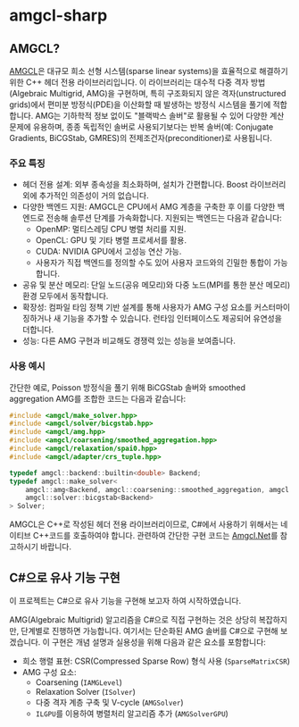 # amgcl-sharp

## AMGCL?

[AMGCL](https://github.com/ddemidov/amgcl)은 대규모 희소 선형 시스템(sparse linear systems)을 효율적으로 해결하기 위한 C++ 헤더 전용 라이브러리입니다. 이 라이브러리는 대수적 다중 격자 방법(Algebraic Multigrid, AMG)을 구현하며, 특히 구조화되지 않은 격자(unstructured grids)에서 편미분 방정식(PDE)을 이산화할 때 발생하는 방정식 시스템을 풀기에 적합합니다. AMG는 기하학적 정보 없이도 "블랙박스 솔버"로 활용될 수 있어 다양한 계산 문제에 유용하며, 종종 독립적인 솔버로 사용되기보다는 반복 솔버(예: Conjugate Gradients, BiCGStab, GMRES)의 전제조건자(preconditioner)로 사용됩니다.

### 주요 특징

- 헤더 전용 설계: 외부 종속성을 최소화하며, 설치가 간편합니다. Boost 라이브러리 외에 추가적인 의존성이 거의 없습니다.
- 다양한 백엔드 지원: AMGCL은 CPU에서 AMG 계층을 구축한 후 이를 다양한 백엔드로 전송해 솔루션 단계를 가속화합니다. 지원되는 백엔드는 다음과 같습니다:
  - OpenMP: 멀티스레딩 CPU 병렬 처리를 지원.
  - OpenCL: GPU 및 기타 병렬 프로세서를 활용.
  - CUDA: NVIDIA GPU에서 고성능 연산 가능.
  - 사용자가 직접 백엔드를 정의할 수도 있어 사용자 코드와의 긴밀한 통합이 가능합니다.
- 공유 및 분산 메모리: 단일 노드(공유 메모리)와 다중 노드(MPI를 통한 분산 메모리) 환경 모두에서 동작합니다.
- 확장성: 컴파일 타임 정책 기반 설계를 통해 사용자가 AMG 구성 요소를 커스터마이징하거나 새 기능을 추가할 수 있습니다. 런타임 인터페이스도 제공되어 유연성을 더합니다.
- 성능: 다른 AMG 구현과 비교해도 경쟁력 있는 성능을 보여줍니다.

### 사용 예시

간단한 예로, Poisson 방정식을 풀기 위해 BiCGStab 솔버와 smoothed aggregation AMG를 조합한 코드는 다음과 같습니다:

```cpp
#include <amgcl/make_solver.hpp>
#include <amgcl/solver/bicgstab.hpp>
#include <amgcl/amg.hpp>
#include <amgcl/coarsening/smoothed_aggregation.hpp>
#include <amgcl/relaxation/spai0.hpp>
#include <amgcl/adapter/crs_tuple.hpp>

typedef amgcl::backend::builtin<double> Backend;
typedef amgcl::make_solver<
    amgcl::amg<Backend, amgcl::coarsening::smoothed_aggregation, amgcl::relaxation::spai0>,
    amgcl::solver::bicgstab<Backend>
> Solver;
```

AMGCL은 C++로 작성된 헤더 전용 라이브러리이므로, C#에서 사용하기 위해서는 네이티브 C++코드를 호출하여야 합니다. 관련하여 간단한 구현 코드는 [Amgcl.Net](https://github.com/archivesdj/Amgcl.Net)를 참고하시기 바랍니다.

## C#으로 유사 기능 구현

이 프로젝트는 C#으로 유사 기능을 구현해 보고자 하여 시작하였습니다.

AMG(Algebraic Multigrid) 알고리즘을 C#으로 직접 구현하는 것은 상당히 복잡하지만, 단계별로 진행하면 가능합니다. 여기서는 단순화된 AMG 솔버를 C#으로 구현해 보겠습니다. 이 구현은 개념 설명과 실용성을 위해 다음과 같은 요소를 포함합니다:

- 희소 행렬 표현: CSR(Compressed Sparse Row) 형식 사용 (`SparseMatrixCSR`)
- AMG 구성 요소: 
  - Coarsening (`IAMGLevel`)
  - Relaxation Solver (`ISolver`)
  - 다중 격자 계층 구축 및 V-cycle (`AMGSolver`)
  - `ILGPU`를 이용하여 병렬처리 알고리즘 추가 (`AMGSolverGPU`)
